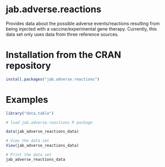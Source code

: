 ﻿# jab.adverse.reactions

Provides data about the possible adverse events/reactions resulting from being injected with a vaccine/experimental gene therapy. Currently, this data set only uses data from three reference sources.




# Installation from the CRAN repository

```R
install.packages("jab.adverse.reactions")
```



# Examples
```R
library("data.table")

# load jab.adverse.reactions R package

data(jab_adverse_reactions_data)

# View the data set
View(jab_adverse_reactions_data)

# Print the data set
jab_adverse_reactions_data
```
